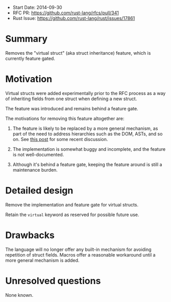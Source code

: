 - Start Date: 2014-09-30
- RFC PR: https://github.com/rust-lang/rfcs/pull/341
- Rust Issue: https://github.com/rust-lang/rust/issues/17861

# Summary

Removes the "virtual struct" (aka struct inheritance) feature, which
is currently feature gated.

# Motivation

Virtual structs were added experimentally prior to the RFC process as
a way of inheriting fields from one struct when defining a new struct.

The feature was introduced and remains behind a feature gate.

The motivations for removing this feature altogether are:

1. The feature is likely to be replaced by a more general mechanism,
   as part of the need to address hierarchies such as the DOM, ASTs,
   and so on. See
   [this post](http://discuss.rust-lang.org/t/summary-of-efficient-inheritance-rfcs/494/43)
   for some recent discussion.

2. The implementation is somewhat buggy and incomplete, and the
   feature is not well-documented.

3. Although it's behind a feature gate, keeping the feature around is
   still a maintenance burden.

# Detailed design

Remove the implementation and feature gate for virtual structs.

Retain the `virtual` keyword as reserved for possible future use.

# Drawbacks

The language will no longer offer any built-in mechanism for avoiding
repetition of struct fields. Macros offer a reasonable workaround
until a more general mechanism is added.

# Unresolved questions

None known.
